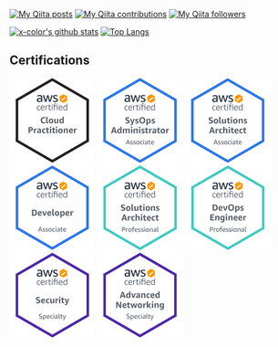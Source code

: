 [![My Qiita posts](https://qiita-badge.apiapi.app/s/x-color/posts.svg)](http://qiita.com/x-color)
[![My Qiita contributions](https://qiita-badge.apiapi.app/s/x-color/contributions.svg)](http://qiita.com/x-color)
[![My Qiita followers](https://qiita-badge.apiapi.app/s/x-color/followers.svg)](http://qiita.com/x-color)

[![x-color's github stats](https://github-readme-stats.vercel.app/api?username=x-color&show_icons=true&theme=monokai)](https://github.com/x-color)
[![Top Langs](https://github-readme-stats.vercel.app/api/top-langs/?username=x-color&theme=monokai&layout=compact)](https://github.com/x-color)

## Certifications

 <div>
    <img src="./resources/aws-certified-cloud-practitioner.png" width="150">
    <img src="./resources/aws-certified-sysops-administrator-associate.png" width="150">
    <img src="./resources/aws-certified-solutions-architect-associate.png" width="150">
    <img src="./resources/aws-certified-developer-associate.png" width="150">
    <img src="./resources/aws-certified-solutions-architect-professional.png" width="150">
    <img src="./resources/aws-certified-devops-engineer-professional.png" width="150">
    <img src="./resources/aws-certified-security-specialty.png" width="150">
    <img src="./resources/aws-certified-advanced-networking-specialty.png" width="150">
</div>
